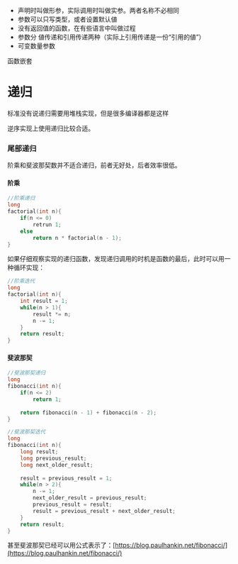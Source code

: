 

* 声明时叫做形参，实际调用时叫做实参。两者名称不必相同
* 参数可以只写类型，或者设置默认値
* 没有返回值的函数，在有些语言中叫做过程
* 参数分 値传递和引用传递两种（实际上引用传递是一份“引用的値”）
* 可变数量参数



函数嵌套

# 递归

标准没有说递归需要用堆栈实现，但是很多编译器都是这样   

逆序实现上使用递归比较合适。

### 尾部递归

阶乘和斐波那契数并不适合递归，前者无好处，后者效率很低。

#### 阶乘

```c
//阶乘递归
long
factorial(int n){
    if(n <= 0)
        retrun 1;
    else
        return n * factorial(n - 1);
}
```

如果仔细观察实现的递归函数，发现递归调用的时机是函数的最后，此时可以用一种循环实现：

```c
//阶乘迭代
long 
factorial(int n){
    int result = 1;
    while(n > 1){
        result *= n;
        n -= 1;
    }
    return result;
}
```

#### 斐波那契

```c
//斐波那契递归
long 
fibonacci(int n){
    if(n <= 2)
        return 1;
        
    return fibonacci(n - 1) + fibonacci(n - 2);
}
```

```c
//斐波那契迭代
long 
fibonacci(int n){
    long result;
    long previous_result;
    long next_older_result;
    
    result = previous_result = 1;
    while(n > 2){
        n -= 1;
        next_older_result = previous_result;
        previous_result = result;
        result = previous_result + next_older_result;
    }
    return result;
}
```

甚至斐波那契已经可以用公式表示了：[https://blog.paulhankin.net/fibonacci/](https://blog.paulhankin.net/fibonacci/)

